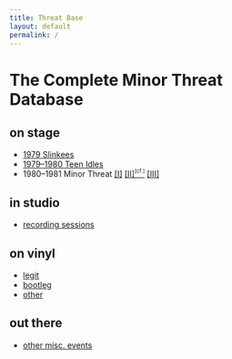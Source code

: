 ```yaml
---
title: Threat Base
layout: default
permalink: /
---
```


# The Complete Minor Threat Database

## on stage

* [1979 Slinkees](shows/slinkees/)
* [1979–1980 Teen Idles](shows/teenidles/)
* 1980–1981 Minor Threat
  [[I]](shows/minorthreat1/)
  [[II]](shows/minorthreat2/)[<span style="position: relative; font-size: 67%; top: -0.8em;">[cf.]</span>](shows/mtour/)
  [[III]](shows/minorthreat3/)

## in studio

* [recording sessions](sessions/)

## on vinyl

* [legit](discography/legit/)
* [bootleg](discography/boot/)
* [other](discography/other/)

## out there

* [other misc. events](events/)
